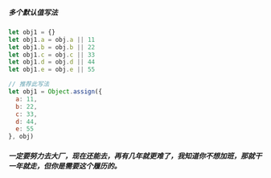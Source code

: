 ##### 多个默认值写法

```javascript
let obj1 = {}
let obj1.a = obj.a || 11
let obj1.b = obj.b || 22
let obj1.c = obj.c || 33
let obj1.d = obj.d || 44
let obj1.e = obj.e || 55

// 推荐此写法
let obj1 = Object.assign({
  a: 11,
  b: 22,
  c: 33,
  d: 44,
  e: 55
}, obj)

```

##### 一定要努力去大厂，现在还能去，再有几年就更难了，我知道你不想加班，那就干一年就走，但你是需要这个履历的。